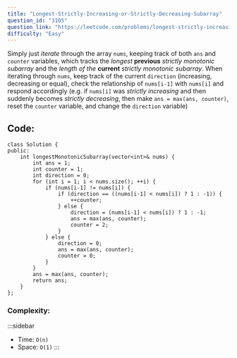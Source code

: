 ```yaml
---
title: "Longest-Strictly-Increasing-or-Strictly-Decreasing-Subarray"
question_id: "3105"
question_link: "https://leetcode.com/problems/longest-strictly-increasing-or-strictly-decreasing-subarray/"
difficulty: "Easy"
---
```


Simply just *iterate* through the array `nums`, keeping track of both `ans` and `counter` variables, 
which tracks the *longest* **previous** *strictly monotonic subarray* and the *length of the* **current** *strictly monotonic subarray*.
When iterating through `nums`, keep track of the current `direction` (increasing, decreasing or equal), 
check the relationship of `nums[i-1]` with `nums[i]` and respond accordingly 
(e.g. if `nums[i]` was *strictly increasing* and then suddenly becomes *strictly decreasing*, 
then make `ans = max(ans, counter)`, reset the `counter` variable, and change the `direction` variable)

## Code<span>:</span>

```{.cpp}
class Solution {
public:
    int longestMonotonicSubarray(vector<int>& nums) {
        int ans = 1;
        int counter = 1;
        int direction = 0;
        for (int i = 1; i < nums.size(); ++i) {
            if (nums[i-1] != nums[i]) {
                if (direction == ((nums[i-1] < nums[i]) ? 1 : -1)) {
                    ++counter;
                } else {
                    direction = (nums[i-1] < nums[i]) ? 1 : -1;
                    ans = max(ans, counter);
                    counter = 2;
                }
            } else {
                direction = 0;
                ans = max(ans, counter);
                counter = 0;
            }
        }
        ans = max(ans, counter);
        return ans;
    }
};
```

### Complexity<span>:</span>

:::sidebar
- Time: `O(n)`
- Space: `O(1)`
:::
